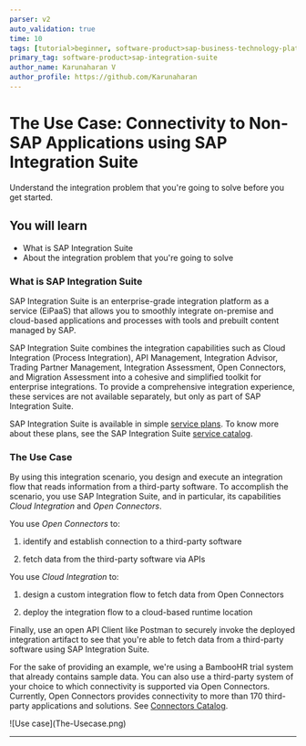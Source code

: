```yaml
---
parser: v2
auto_validation: true
time: 10
tags: [tutorial>beginner, software-product>sap-business-technology-platform, software-product>sap-btp--cloud-foundry-environment]
primary_tag: software-product>sap-integration-suite
author_name: Karunaharan V
author_profile: https://github.com/Karunaharan
---
```


# The Use Case: Connectivity to Non-SAP Applications using SAP Integration Suite
<!-- description --> Understand the integration problem that you're going to solve before you get started.

## You will learn
 - What is SAP Integration Suite
 - About the integration problem that you're going to solve


### What is SAP Integration Suite

SAP Integration Suite is an enterprise-grade integration platform as a service (EiPaaS) that allows you to smoothly integrate on-premise and cloud-based applications and processes with tools and prebuilt content managed by SAP.

SAP Integration Suite combines the integration capabilities such as Cloud Integration (Process Integration), API Management, Integration Advisor, Trading Partner Management, Integration Assessment, Open Connectors, and Migration Assessment into a cohesive and simplified toolkit for enterprise integrations. To provide a comprehensive integration experience, these services are not available separately, but only as part of SAP Integration Suite.

SAP Integration Suite is available in simple [service plans](https://help.sap.com/docs/btp/sap-business-technology-platform/commercial-models?version=Cloud). To know more about these plans, see the SAP Integration Suite [service catalog](https://discovery-center.cloud.sap/#/serviceCatalog/f810c887-8d25-4942-9849-354837951066).


### The Use Case

By using this integration scenario, you design and execute an integration flow that reads information from a third-party software. To accomplish the scenario, you use SAP Integration Suite, and in particular, its capabilities *Cloud Integration* and *Open Connectors*.

You use *Open Connectors* to: 

1.  identify and establish connection to a third-party software
   
2.  fetch data from the third-party software via APIs  

You use *Cloud Integration* to: 

1. design a custom integration flow to fetch data from Open Connectors
   
2. deploy the integration flow to a cloud-based runtime location

Finally, use an open API Client like Postman to securely invoke the deployed integration artifact to see that you're able to fetch data from a third-party software using SAP Integration Suite.

For the sake of providing an example, we're using a BambooHR trial system that already contains sample data. You can also use a third-party system of your choice to which connectivity is supported via Open Connectors. Currently, Open Connectors provides connectivity to more than 170 third-party applications and solutions. See [Connectors Catalog](https://help.openconnectors.ext.hana.ondemand.com/home/catalog).

  <!-- border -->![Use case](The-Usecase.png)


---
